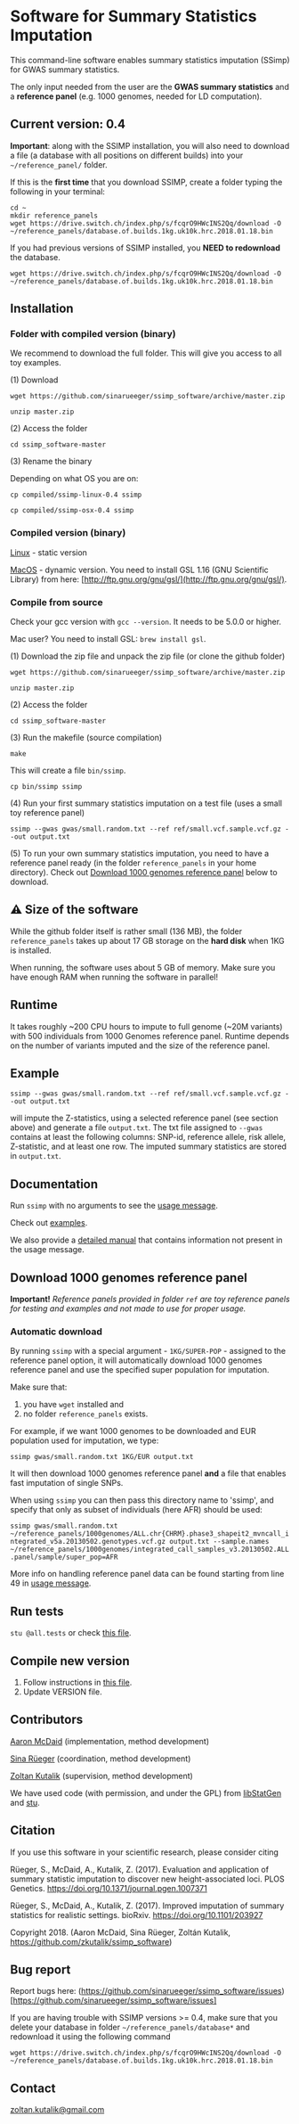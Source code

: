 [//]: ========================================
# Software for Summary Statistics Imputation
[//]: ========================================


This command-line software enables summary statistics imputation (SSimp) for GWAS summary statistics. 

The only input needed from the user are the **GWAS summary statistics** and a **reference panel** (e.g. 1000 genomes, needed for LD computation).


## Current version: 0.4
[//]: -------------------------------

**Important**: along with the SSIMP installation, you will also need to download a file (a database with all positions on different builds) into your `~/reference_panel/` folder. 


If this is the **first time** that you download SSIMP, create a folder typing the following in your terminal:
```
cd ~
mkdir reference_panels
wget https://drive.switch.ch/index.php/s/fcqrO9HWcINS2Qq/download -O ~/reference_panels/database.of.builds.1kg.uk10k.hrc.2018.01.18.bin
```
 
If you had previous versions of SSIMP installed, you **NEED to redownload** the database. 
```
wget https://drive.switch.ch/index.php/s/fcqrO9HWcINS2Qq/download -O ~/reference_panels/database.of.builds.1kg.uk10k.hrc.2018.01.18.bin
```

## Installation
[//]: -------------------------------


### Folder with compiled version (binary)

We recommend to download the full folder. This will give you access to all toy examples. 

(1) Download

`wget https://github.com/sinarueeger/ssimp_software/archive/master.zip`

`unzip master.zip`

(2) Access the folder

`cd ssimp_software-master`

(3) Rename the binary

Depending on what OS you are on:

`cp compiled/ssimp-linux-0.4 ssimp`

`cp compiled/ssimp-osx-0.4 ssimp`

### Compiled version (binary)

[Linux](compiled/ssimp-linux-0.4) - static version

[MacOS](compiled/ssimp-osx-0.4) - dynamic version. You need to install GSL 1.16 (GNU Scientific Library) from here: [http://ftp.gnu.org/gnu/gsl/](http://ftp.gnu.org/gnu/gsl/). 


### Compile from source 

Check your gcc version with `gcc --version`. It needs to be 5.0.0 or higher.

Mac user? You need to install GSL: `brew install gsl`.

(1) Download the zip file and unpack the zip file (or clone the github folder)

`wget https://github.com/sinarueeger/ssimp_software/archive/master.zip`

`unzip master.zip`

(2) Access the folder

`cd ssimp_software-master`

(3) Run the makefile (source compilation)

`make`

This will create a file `bin/ssimp`.

`cp bin/ssimp ssimp`

(4) Run your first summary statistics imputation on a test file (uses a small toy reference panel)

`ssimp --gwas gwas/small.random.txt --ref ref/small.vcf.sample.vcf.gz --out output.txt`

(5) To run your own summary statistics imputation, you need to have a reference panel ready (in the folder `reference_panels` in your home directory). Check out [Download 1000 genomes reference panel](#download-1000-genomes-reference-panel) below to download. 




## :warning: Size of the software 
[//]: -------------------------------


While the github folder itself is rather small (136 MB), the folder `reference_panels` takes up about 17 GB storage on the **hard disk** when 1KG is installed.

When running, the software uses about 5 GB of memory. Make sure you have enough RAM when running the software in parallel!


## Runtime
[//]: -------------------------------

It takes roughly ~200 CPU hours to impute to full genome (~20M variants) with 500 individuals from 1000 Genomes reference panel. Runtime depends on the number of variants imputed and the size of the reference panel. 


## Example
[//]: -------------------------------

`ssimp --gwas gwas/small.random.txt --ref ref/small.vcf.sample.vcf.gz --out output.txt` 

will impute the Z-statistics, using a selected reference panel (see section above) and generate a file `output.txt`. The txt file assigned to `--gwas` contains at least the following columns: SNP-id, reference allele, risk allele, Z-statistic, and at least one row. The imputed summary statistics are stored in `output.txt`.


## Documentation
[//]: -------------------------------
Run `ssimp` with no arguments to see the [usage message](https://github.com/sinarueeger/ssimp_software/blob/master/docu/usage.txt). 

Check out [examples](https://github.com/sinarueeger/ssimp_software/blob/master/docu/examples.md).

We also provide a [detailed manual](https://github.com/sinarueeger/ssimp_software/blob/master/docu/manual.md) that contains information not present in the usage message.


## Download 1000 genomes reference panel
[//]: -------------------------------

**Important!** *Reference panels provided in folder `ref` are toy reference panels for testing and examples and not made to use for proper usage.*

### Automatic download
[//]: -------------------------------
By running `ssimp` with a special argument - `1KG/SUPER-POP` - assigned to the reference panel option, it will automatically download 1000 genomes reference panel and use the specified super population for imputation. 

Make sure that:
1) you have `wget` installed and
2) no folder `reference_panels` exists.

For example, if we want 1000 genomes to be downloaded and EUR population used for imputation, we type: 

`ssimp gwas/small.random.txt 1KG/EUR output.txt` 

It will then download 1000 genomes reference panel **and** a file that enables fast imputation of single SNPs. 

When using `ssimp` you can then pass this directory name to 'ssimp', and specify that only
as subset of individuals (here AFR) should be used:

`ssimp gwas/small.random.txt ~/reference_panels/1000genomes/ALL.chr{CHRM}.phase3_shapeit2_mvncall_integrated_v5a.20130502.genotypes.vcf.gz output.txt --sample.names ~/reference_panels/1000genomes/integrated_call_samples_v3.20130502.ALL.panel/sample/super_pop=AFR`

More info on handling reference panel data can be found starting from line 49 in [usage
message](https://github.com/sinarueeger/ssimp_software/blob/master/docu/usage.txt).


## Run tests
[//]: -------------------------------
`stu @all.tests` or check [this file](tests/howto.txt). 

## Compile new version
[//]: -------------------------------

1. Follow instructions in [this file](compiled/howto.txt).
2. Update VERSION file.

## Contributors
[//]: -------------------------------
[Aaron McDaid](https://github.com/aaronmcdaid) (implementation, method development)

[Sina R&uuml;eger](https://github.com/sinarueeger) (coordination, method development)

[Zoltan Kutalik](https://github.com/zkutalik) (supervision, method development)

We have used code (with permission, and under the GPL) from [libStatGen](https://genome.sph.umich.edu/wiki/C%2B%2B_Library:_libStatGen) and [stu](https://github.com/kunegis/stu).

## Citation
[//]: -------------------------------

If you use this software in your scientific research, please consider citing

Rüeger, S., McDaid, A., Kutalik, Z. (2017). Evaluation and application of summary statistic imputation to discover new height-associated loci. PLOS Genetics. https://doi.org/10.1371/journal.pgen.1007371

Rüeger, S., McDaid, A., Kutalik, Z. (2017). Improved imputation of summary statistics for realistic settings. bioRxiv. https://doi.org/10.1101/203927

Copyright 2018.
(Aaron McDaid, Sina Rüeger, Zoltán Kutalik, https://github.com/zkutalik/ssimp_software)

## Bug report
[//]: -------------------------------
Report bugs here: (https://github.com/sinarueeger/ssimp_software/issues)[https://github.com/sinarueeger/ssimp_software/issues]

If you are having trouble with SSIMP versions >= 0.4, make sure that you delete your database in folder `~/reference_panels/database*` and redownload it using the following command

```
wget https://drive.switch.ch/index.php/s/fcqrO9HWcINS2Qq/download -O ~/reference_panels/database.of.builds.1kg.uk10k.hrc.2018.01.18.bin
```

<!--## Wiki / FAQ
[//]: -------------------------------
We are currently working on a Wiki.-->


## Contact
[//]: -------------------------------
<zoltan.kutalik@gmail.com>

